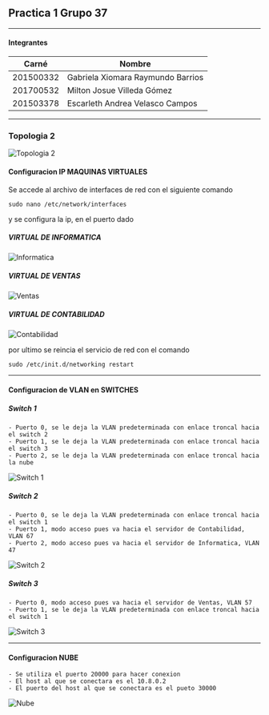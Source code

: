 ## Practica 1 Grupo 37

***
#### Integrantes
|   Carné   |               Nombre              |
| --------- | --------------------------------- |
| 201500332 | Gabriela Xiomara Raymundo Barrios |
| 201700532 | Milton Josue Villeda Gómez        |
| 201503378 | Escarleth Andrea Velasco Campos   |

***

### Topologia 2 
![Topologia 2](config_GNS3/Topo2.png "Topologia 2")

#### Configuracion IP MAQUINAS VIRTUALES
Se accede al archivo de interfaces de red con el siguiente comando

    sudo nano /etc/network/interfaces

y se configura la ip, en el puerto dado 

##### VIRTUAL DE INFORMATICA
![Informatica](Virtuales/T2_IPinfo.png "Informatica")

##### VIRTUAL DE VENTAS
![Ventas](Virtuales/T2_IPventas.png "Ventas")

##### VIRTUAL DE CONTABILIDAD
![Contabilidad](Virtuales/T2_IPconta.png "Contabilidad")

por ultimo se reincia el servicio de red con el comando

    sudo /etc/init.d/networking restart

***

#### Configuracion de VLAN en SWITCHES

##### Switch 1
    - Puerto 0, se le deja la VLAN predeterminada con enlace troncal hacia el switch 2
    - Puerto 1, se le deja la VLAN predeterminada con enlace troncal hacia el switch 3
    - Puerto 2, se le deja la VLAN predeterminada con enlace troncal hacia la nube

![Switch 1](config_GNS3/T2_S1.png "Switch 1")

##### Switch 2
    - Puerto 0, se le deja la VLAN predeterminada con enlace troncal hacia el switch 1
    - Puerto 1, modo acceso pues va hacia el servidor de Contabilidad, VLAN 67
    - Puerto 2, modo acceso pues va hacia el servidor de Informatica, VLAN 47

![Switch 2](config_GNS3/T2_S2.png "Switch 2")

##### Switch 3
    - Puerto 0, modo acceso pues va hacia el servidor de Ventas, VLAN 57
    - Puerto 1, se le deja la VLAN predeterminada con enlace troncal hacia el switch 1

![Switch 3](config_GNS3/T2_S3.png "Switch 3")

***

#### Configuracion NUBE

    - Se utiliza el puerto 20000 para hacer conexion
    - El host al que se conectara es el 10.8.0.2
    - El puerto del host al que se conectara es el pueto 30000

![Nube](config_GNS3/T2_nube.png "Nube")
